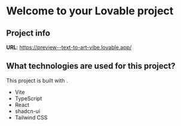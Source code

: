 # Welcome to your Lovable project

## Project info

**URL**: https://preview--text-to-art-vibe.lovable.app/

## What technologies are used for this project?

This project is built with .

- Vite
- TypeScript
- React
- shadcn-ui
- Tailwind CSS

